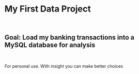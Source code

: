 <h1>My First Data Project</h1>
<br>
<h2>Goal: Load my banking transactions into a MySQL database for analysis</h2>
<br>
<p>For personal use. With insight you can make better choices</p>